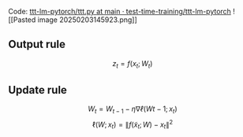 Code: [ttt-lm-pytorch/ttt.py at main · test-time-training/ttt-lm-pytorch](https://github.com/test-time-training/ttt-lm-pytorch/blob/main/ttt.py)
![[Pasted image 20250203145923.png]]
## Output rule
$$
z_t=f(x_t;W_t)
$$
## Update rule
$$
W_t =W_{t−1}−η∇ℓ(W{t−1};x_t)
$$
$$
\ell(W; x_t) = \| f(\tilde{x}_t; W) - x_t \|^2
$$
